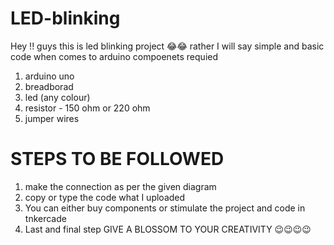 # LED-blinking
Hey !! guys this is led blinking project 😂😂 rather I will  say simple and basic code when comes to arduino 
compoenets requied 
1. arduino uno
2. breadborad 
3. led (any colour) 
4. resistor - 150 ohm or 220 ohm 
5. jumper wires


#  STEPS TO BE FOLLOWED 
1. make the connection as per the given diagram 
2. copy or type the code what I uploaded 
3. You can either buy components or stimulate the project and  code in tnkercade 
4. Last and final step GIVE A BLOSSOM TO YOUR CREATIVITY 😉😉😉😉
